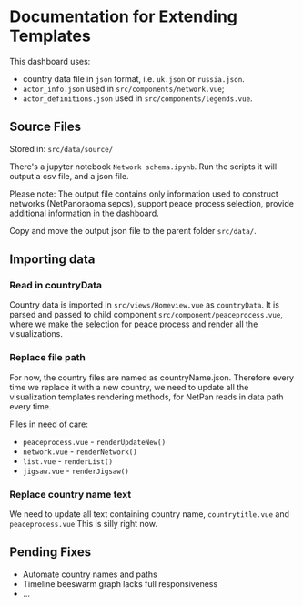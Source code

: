 # Documentation for Extending Templates

This dashboard uses:
- country data file in `json` format, i.e. `uk.json` or `russia.json`.
- `actor_info.json` used in `src/components/network.vue`; 
- `actor_definitions.json` used in `src/components/legends.vue`.

## Source Files
Stored in: `src/data/source/`

There's a jupyter notebook `Network schema.ipynb`. Run the scripts it will output a csv file, and a json file.

Please note: The output file contains only information used to construct networks (NetPanoraoma sepcs), support peace process selection, provide additional information in the dashboard.

Copy and move the output json file to the parent folder `src/data/`.


## Importing data

### Read in countryData
Country data is imported in `src/views/Homeview.vue` as `countryData`. It is parsed and passed to child component `src/component/peaceprocess.vue`, where we make the selection for peace process and render all the visualizations.

### Replace file path
For now, the country files are named as countryName.json. Therefore every time we replace it with a new country, we need to update all the visualization templates rendering methods, for NetPan reads in data path every time.

Files in need of care:
- `peaceprocess.vue` - `renderUpdateNew()`
- `network.vue` - `renderNetwork()`
- `list.vue` - `renderList()`
- `jigsaw.vue` - `renderJigsaw()`

### Replace country name text
We need to update all text containing country name, `countrytitle.vue` and `peaceprocess.vue` This is silly right now.

## Pending Fixes
- Automate country names and paths
- Timeline beeswarm graph lacks full responsiveness
- ...